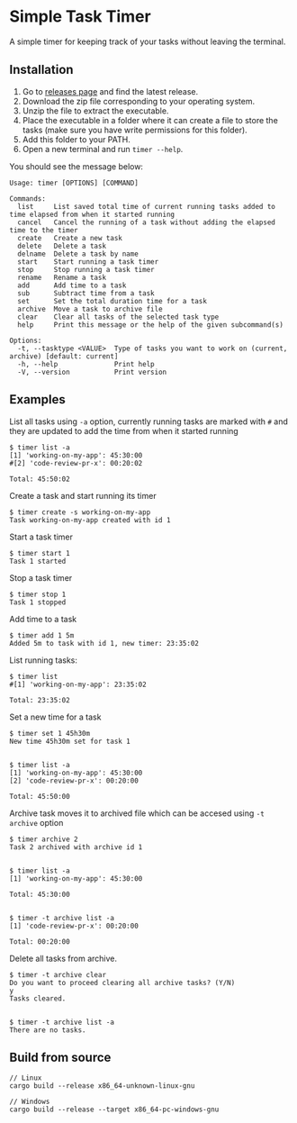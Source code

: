 # Simple Task Timer

A simple timer for keeping track of your tasks without leaving the terminal.

## Installation

1. Go to [releases page](https://github.com/zambrinf/simple-task-timer/releases) and find the latest release.
2. Download the zip file corresponding to your operating system.
3. Unzip the file to extract the executable.
4. Place the executable in a folder where it can create a file to store the tasks (make sure you have write permissions for this folder).
5. Add this folder to your PATH.
6. Open a new terminal and run `timer --help`.

You should see the message below:
```
Usage: timer [OPTIONS] [COMMAND]

Commands:
  list     List saved total time of current running tasks added to time elapsed from when it started running
  cancel   Cancel the running of a task without adding the elapsed time to the timer
  create   Create a new task
  delete   Delete a task
  delname  Delete a task by name
  start    Start running a task timer
  stop     Stop running a task timer
  rename   Rename a task
  add      Add time to a task
  sub      Subtract time from a task
  set      Set the total duration time for a task
  archive  Move a task to archive file
  clear    Clear all tasks of the selected task type
  help     Print this message or the help of the given subcommand(s)

Options:
  -t, --tasktype <VALUE>  Type of tasks you want to work on (current, archive) [default: current]
  -h, --help              Print help
  -V, --version           Print version
```

## Examples

List all tasks using `-a` option, currently running tasks are marked with `#`
and they are updated to add the time from when it started running

```
$ timer list -a
[1] 'working-on-my-app': 45:30:00
#[2] 'code-review-pr-x': 00:20:02

Total: 45:50:02
```

Create a task and start running its timer

```
$ timer create -s working-on-my-app
Task working-on-my-app created with id 1
```

Start a task timer

```
$ timer start 1
Task 1 started
```

Stop a task timer

```
$ timer stop 1
Task 1 stopped
```

Add time to a task

```
$ timer add 1 5m
Added 5m to task with id 1, new timer: 23:35:02
```

List running tasks:

```
$ timer list
#[1] 'working-on-my-app': 23:35:02

Total: 23:35:02
```

Set a new time for a task

```
$ timer set 1 45h30m
New time 45h30m set for task 1


$ timer list -a
[1] 'working-on-my-app': 45:30:00
[2] 'code-review-pr-x': 00:20:00

Total: 45:50:00
```

Archive task moves it to archived file which can be accesed using `-t archive`
option

```
$ timer archive 2
Task 2 archived with archive id 1


$ timer list -a
[1] 'working-on-my-app': 45:30:00

Total: 45:30:00


$ timer -t archive list -a
[1] 'code-review-pr-x': 00:20:00

Total: 00:20:00
```

Delete all tasks from archive.

```
$ timer -t archive clear
Do you want to proceed clearing all archive tasks? (Y/N)
y
Tasks cleared.


$ timer -t archive list -a
There are no tasks.
```

## Build from source

```
// Linux
cargo build --release x86_64-unknown-linux-gnu

// Windows
cargo build --release --target x86_64-pc-windows-gnu
```
